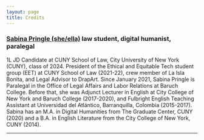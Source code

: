```yaml
---
layout: page
title: Credits
---
```


### [Sabina Pringle (she/ella)](https://sabinapringle.commons.gc.cuny.edu/) law student, digital humanist, paralegal  

1L JD Candidate at CUNY School of Law, City University of New York (CUNY), class of 2024. President of the Ethical and Equitable Tech student group (EET) at CUNY School of Law (2021-22), crew member of La Isla Bonita, and Legal Advisor to DrapArt. Since January 2021, Sabina Pringle is Paralegal in the Office of Legal Affairs and Labor Relations at Baruch College. Before that, she was Adjunct Lecturer in English at City College of New York and Baruch College (2017-2020), and Fulbright English Teaching Assistant at Universidad del Atlántico, Barranquilla, Colombia (2015-2017). Sabina has an M.A. in Digital Humanities from The Graduate Center, CUNY (2020) and a B.A. in English Literature from the City College of New York, CUNY (2014).

---
